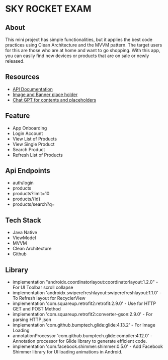 # SKY ROCKET EXAM

## About
This mini project has simple functionalities, but it applies the best code practices using Clean Architecture and the MVVM pattern. The target users for this are those who are at home and want to go shopping. With this app, you can easily find new devices or products that are on sale or newly released.

## Resources
- [API Documentation](https://dummyjson.com/docs/products#google_vignette)
- [Image and Banner place holder](https://storyset.com)
- [Chat GPT for contents and placeholders](https://chat.openai.com/)

## Feature
* App Onboarding
* Login Account
* View List of Products
* View Single Product
* Search Product
* Refresh List of Products

## Api Endpoints
* auth/login
* products
* products?limit=10
* products/{id}
* products/search?q=

## Tech Stack
* Java Native
* ViewModel
* MVVM
* Clean Architecture
* Github

## Library
* implementation "androidx.coordinatorlayout:coordinatorlayout:1.2.0" - For UI Toolbar scroll collapse
* implementation 'androidx.swiperefreshlayout:swiperefreshlayout:1.1.0' - To Refresh layout for RecyclerView
* implementation 'com.squareup.retrofit2:retrofit:2.9.0' - Use for HTTP GET and POST Method 
* implementation 'com.squareup.retrofit2:converter-gson:2.9.0' - For parsing HTTP json
* implementation 'com.github.bumptech.glide:glide:4.13.2' - For Image Loading
* annotationProcessor 'com.github.bumptech.glide:compiler:4.12.0' - Annotation processor for Glide library to generate efficient code.
* implementation 'com.facebook.shimmer:shimmer:0.5.0' - Add Facebook Shimmer library for UI loading animations in Android.
